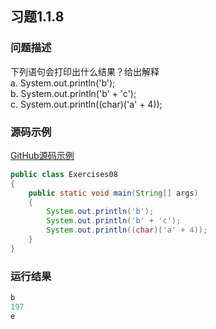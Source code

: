 ## 习题1.1.8  
  
### 问题描述  
下列语句会打印出什么结果？给出解释  
a. System.out.println('b');  
b. System.out.println('b' + 'c');  
c. System.out.println((char)('a' + 4));  
  
### 源码示例  
[GitHub源码示例](https://github.com/MoonsunS/Algorithms/blob/master/src/main/java/com/moonsuns/algorithms/chapter01/section01/Exercises08.java)  
  
```java  
public class Exercises08  
{  
    public static void main(String[] args)  
    {  
        System.out.println('b');  
        System.out.println('b' + 'c');  
        System.out.println((char)('a' + 4));  
    }  
}  
```  
  
### 运行结果  
  
```java  
b  
197  
e  
```